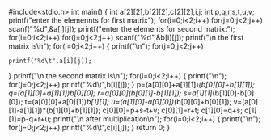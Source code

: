 #include<stdio.h>
int main()
{
	int a[2][2],b[2][2],c[2][2],i,j;
	int p,q,r,s,t,u,v;
	printf("enter the elemennts for first matrix");
	for(i=0;i<2;i++)
	for(j=0;j<2;j++)
	scanf("%d",&a[i][j]);
	printf("enter the elements for second matrix:");
	for(i=0;i<2;i++)
	for(j=0;j<2;j++)
	scanf("%d",&b[i][j]);
	printf("\n the first matrix is\n");
	for(i=0;i<2;i++)
	{
	printf("\n");
	for(j=0;j<2;j++)
	
	printf("%d\t",a[i][j]);
}
printf("\n the second matrix is\n");
	for(i=0;i<2;i++)
	{
	printf("\n");
	for(j=0;j<2;j++)
	printf("%d\t",b[i][j]);
}
p=(a[0][0]+a[1][1])*(b[0][0]+b[1][1]);
q=(a[1][0]+a[1][1])*b[0][0];
r=a[0][0]*(b[0][1]-b[1][1]);
s=a[1][1]*(b[1][0]-b[0][0]);
t=(a[0][0]+a[0][1])*b[1][1];
u=(a[1][0]-a[0][0])*(b[0][0]+b[0][1]);
v=(a[0][1]-a[1][1])*(b[1][0]+b[1][1]);
c[0][0]=p+s-t+v;
c[0][1]=r+t;
c[1][0]=q+s;
c[1][1]=p-q+r+u;
printf("\n after multiplication\n");
	for(i=0;i<2;i++)
	{
	printf("\n");
	for(j=0;j<2;j++)
	printf("%d\t",c[i][j]);
}
	return 0;
}
